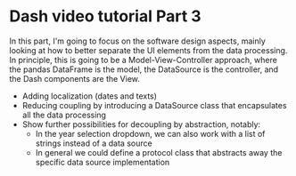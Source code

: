 # Dash video tutorial Part 3

In this part, I'm going to focus on the software design aspects, mainly looking at how to better separate the UI elements from the data processing. In principle, this is going to be a Model-View-Controller approach, where the pandas DataFrame is the model, the DataSource is the controller, and the Dash components are the View.

- Adding localization (dates and texts)
- Reducing coupling by introducing a DataSource class that encapsulates all the data processing
- Show further possibilities for decoupling by abstraction, notably:
  - In the year selection dropdown, we can also work with a list of strings instead of a data source
  - In general we could define a protocol class that abstracts away the specific data source implementation
